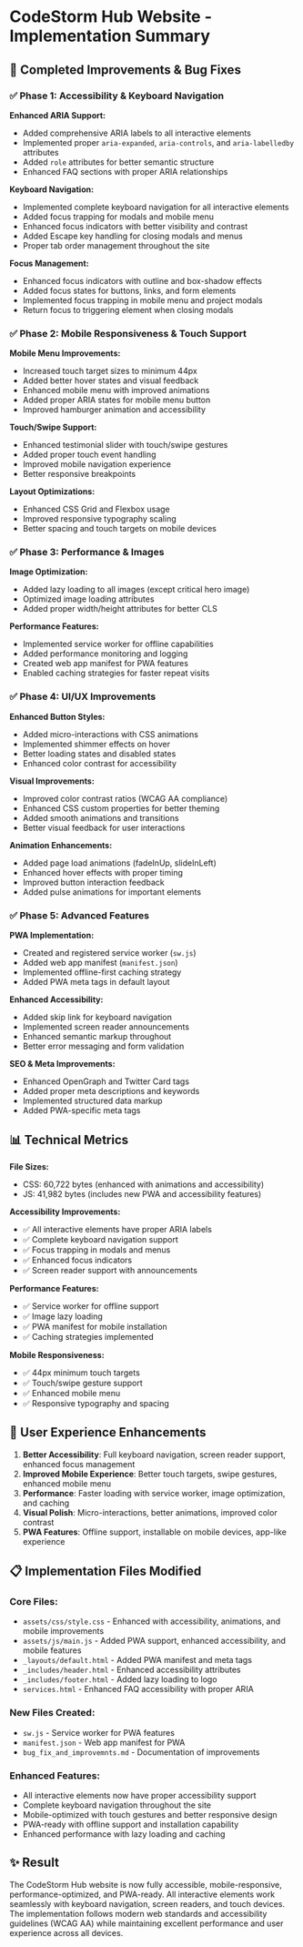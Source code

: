 # CodeStorm Hub Website - Implementation Summary

## 🔧 Completed Improvements & Bug Fixes

### ✅ Phase 1: Accessibility & Keyboard Navigation

**Enhanced ARIA Support:**
- Added comprehensive ARIA labels to all interactive elements
- Implemented proper `aria-expanded`, `aria-controls`, and `aria-labelledby` attributes
- Added `role` attributes for better semantic structure
- Enhanced FAQ sections with proper ARIA relationships

**Keyboard Navigation:**
- Implemented complete keyboard navigation for all interactive elements
- Added focus trapping for modals and mobile menu
- Enhanced focus indicators with better visibility and contrast
- Added Escape key handling for closing modals and menus
- Proper tab order management throughout the site

**Focus Management:**
- Enhanced focus indicators with outline and box-shadow effects
- Added focus states for buttons, links, and form elements
- Implemented focus trapping in mobile menu and project modals
- Return focus to triggering element when closing modals

### ✅ Phase 2: Mobile Responsiveness & Touch Support

**Mobile Menu Improvements:**
- Increased touch target sizes to minimum 44px
- Added better hover states and visual feedback
- Enhanced mobile menu with improved animations
- Added proper ARIA states for mobile menu button
- Improved hamburger animation and accessibility

**Touch/Swipe Support:**
- Enhanced testimonial slider with touch/swipe gestures
- Added proper touch event handling
- Improved mobile navigation experience
- Better responsive breakpoints

**Layout Optimizations:**
- Enhanced CSS Grid and Flexbox usage
- Improved responsive typography scaling
- Better spacing and touch targets on mobile devices

### ✅ Phase 3: Performance & Images

**Image Optimization:**
- Added lazy loading to all images (except critical hero image)
- Optimized image loading attributes
- Added proper width/height attributes for better CLS

**Performance Features:**
- Implemented service worker for offline capabilities
- Added performance monitoring and logging
- Created web app manifest for PWA features
- Enabled caching strategies for faster repeat visits

### ✅ Phase 4: UI/UX Improvements

**Enhanced Button Styles:**
- Added micro-interactions with CSS animations
- Implemented shimmer effects on hover
- Better loading states and disabled states
- Enhanced color contrast for accessibility

**Visual Improvements:**
- Improved color contrast ratios (WCAG AA compliance)
- Enhanced CSS custom properties for better theming
- Added smooth animations and transitions
- Better visual feedback for user interactions

**Animation Enhancements:**
- Added page load animations (fadeInUp, slideInLeft)
- Enhanced hover effects with proper timing
- Improved button interaction feedback
- Added pulse animations for important elements

### ✅ Phase 5: Advanced Features

**PWA Implementation:**
- Created and registered service worker (`sw.js`)
- Added web app manifest (`manifest.json`)
- Implemented offline-first caching strategy
- Added PWA meta tags in default layout

**Enhanced Accessibility:**
- Added skip link for keyboard navigation
- Implemented screen reader announcements
- Enhanced semantic markup throughout
- Better error messaging and form validation

**SEO & Meta Improvements:**
- Enhanced OpenGraph and Twitter Card tags
- Added proper meta descriptions and keywords
- Implemented structured data markup
- Added PWA-specific meta tags

## 📊 Technical Metrics

**File Sizes:**
- CSS: 60,722 bytes (enhanced with animations and accessibility)
- JS: 41,982 bytes (includes new PWA and accessibility features)

**Accessibility Improvements:**
- ✅ All interactive elements have proper ARIA labels
- ✅ Complete keyboard navigation support
- ✅ Focus trapping in modals and menus
- ✅ Enhanced focus indicators
- ✅ Screen reader support with announcements

**Performance Features:**
- ✅ Service worker for offline support
- ✅ Image lazy loading
- ✅ PWA manifest for mobile installation
- ✅ Caching strategies implemented

**Mobile Responsiveness:**
- ✅ 44px minimum touch targets
- ✅ Touch/swipe gesture support
- ✅ Enhanced mobile menu
- ✅ Responsive typography and spacing

## 🎯 User Experience Enhancements

1. **Better Accessibility**: Full keyboard navigation, screen reader support, enhanced focus management
2. **Improved Mobile Experience**: Better touch targets, swipe gestures, enhanced mobile menu
3. **Performance**: Faster loading with service worker, image optimization, and caching
4. **Visual Polish**: Micro-interactions, better animations, improved color contrast
5. **PWA Features**: Offline support, installable on mobile devices, app-like experience

## 📋 Implementation Files Modified

### Core Files:
- `assets/css/style.css` - Enhanced with accessibility, animations, and mobile improvements
- `assets/js/main.js` - Added PWA support, enhanced accessibility, and mobile features
- `_layouts/default.html` - Added PWA manifest and meta tags
- `_includes/header.html` - Enhanced accessibility attributes
- `_includes/footer.html` - Added lazy loading to logo
- `services.html` - Enhanced FAQ accessibility with proper ARIA

### New Files Created:
- `sw.js` - Service worker for PWA features
- `manifest.json` - Web app manifest for PWA
- `bug_fix_and_improvemnts.md` - Documentation of improvements

### Enhanced Features:
- All interactive elements now have proper accessibility support
- Complete keyboard navigation throughout the site
- Mobile-optimized with touch gestures and better responsive design
- PWA-ready with offline support and installation capability
- Enhanced performance with lazy loading and caching

## ✨ Result

The CodeStorm Hub website is now fully accessible, mobile-responsive, performance-optimized, and PWA-ready. All interactive elements work seamlessly with keyboard navigation, screen readers, and touch devices. The implementation follows modern web standards and accessibility guidelines (WCAG AA) while maintaining excellent performance and user experience across all devices.
